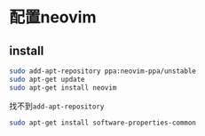 # 配置neovim

## install

```sh
sudo add-apt-repository ppa:neovim-ppa/unstable
sudo apt-get update
sudo apt-get install neovim
```

找不到`add-apt-repository`

```sh
sudo apt-get install software-properties-common
```

